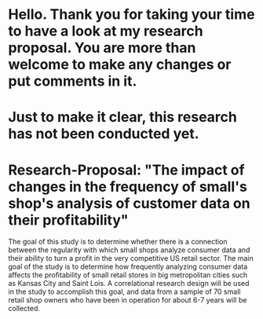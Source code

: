 # Hello. Thank you for taking your time to have a look at my research proposal. You are more than  welcome to make any changes or put comments in it. 
# Just to make it clear, this research has not been conducted yet. 
# Research-Proposal: "The impact of changes in the frequency of small's shop's analysis of customer data on their profitability"
The goal of this study is to determine whether there is a connection between the regularity with which small shops analyze consumer data and their ability to turn a profit in the very competitive US retail sector. 
The main goal of the study is to determine how frequently analyzing consumer data affects the profitability of small retail stores in big metropolitan cities such as Kansas City and Saint Lois. 
A correlational research design will be used in the study to accomplish this goal, and data from a sample of 70 small retail shop owners who have been in operation for about 6-7 years will be collected.

 
